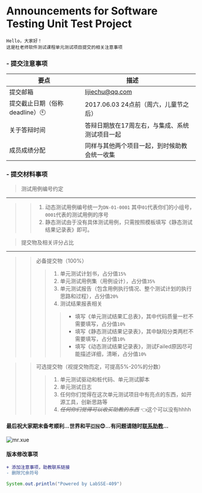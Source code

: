 # Announcements for Software Testing Unit Test Project <br>
    Hello，大家好！
    这是杜老师软件测试课程单元测试项目提交的相关注意事项

### - 提交注意事项
| 要点 | 描述          |
| ------------- | ----------- |
| 提交邮箱  | <lijiechu@qq.com> |
| 提交截止日期（俗称deadline）:clock10:| 2017.06.03 24点前（周六，儿童节之后） |
| 关于答辩时间 | 答辩日期放在17周左右，与集成、系统测试项目一起 |
| 成员成绩分配 | 同样与其他两个项目一起，到时候助教会统一收集 |

### - 提交材料事项
> 测试用例编号约定
***
>> 1. 动态测试用例编号统一为```DN-01-0001``` 其中```01```代表你们的小组号，```0001```代表的测试用例的序号
>> 2. 静态测试由于没有具体测试用例，只需按照模板填写《静态测试结果记录表》即可。

> 提交物及相关评分占比
***
>> 必备提交物（100%）
>>> 1. 单元测试计划书，占分值```15%```
>>> 2. 单元测试用例集（用例设计），占分值```35%```
>>> 3. 单元测试报告（包含用例执行情况、整个测试计划的执行思路和过程），占分值```20%```
>>> 4. 测试结果报表相关
>>>> - 填写《单元测试结果汇总表》，其中代码质量一栏不需要填写，占分值```10%```
>>>> - 填写《静态测试结果记录表》，其中缺陷分类两栏不需要填写，占分值```10%```
>>>> - 填写《动态测试结果记录表》，测试Failed原因尽可能描述详细，清晰，占分值```10%```

>> 可选提交物（视提交物而定，可提高5%-20%的分数）
>>> 1. 单元测试驱动和桩代码、单元测试脚本
>>> 2. 单元测试日志
>>> 3. 任何你们觉得在这次单元测试项目中有亮点的东西，如开源工具，创新思路等
>>> 4. ~~_任何你们觉得可以收买助教的东西_~~ :point_left:这个可以没有hhhh

#### 最后祝大家期末备考顺利...世界和平:cn::blush:...有问题请随时[联系助教](https://www.zhihu.com/people/li-jie-chu-61/activities)...
![](http://img.mp.itc.cn/upload/20170110/700d9fcaaed94dffac77ab10102f966e_th.jpeg "mr.xue") 


#### 版本修改事项
```diff
+ 添加注意事项，助教联系链接
- 删除冗余符号
```
```java
System.out.println("Powered by LabSSE-409")
```
